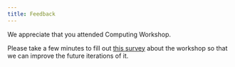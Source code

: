 ```yaml
---
title: Feedback
---
```


We appreciate that you attended Computing Workshop.

Please take a few minutes to fill out
[this survey](https://docs.google.com/forms/d/e/1FAIpQLScodrfDwC_OWteWVpLLF3zG4FFKjatnH0hG4pTIvgjSsz_tzA/viewform?usp=sf_link)
about the workshop so
that we can improve the future iterations of it.
